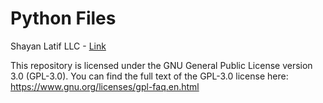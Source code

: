# Python Files

Shayan Latif LLC - [Link](https://shayanlatif.com "Shayan Latif LLC")

This repository is licensed under the GNU General Public License version 3.0 (GPL-3.0). You can find the full text of the GPL-3.0 license here: https://www.gnu.org/licenses/gpl-faq.en.html
